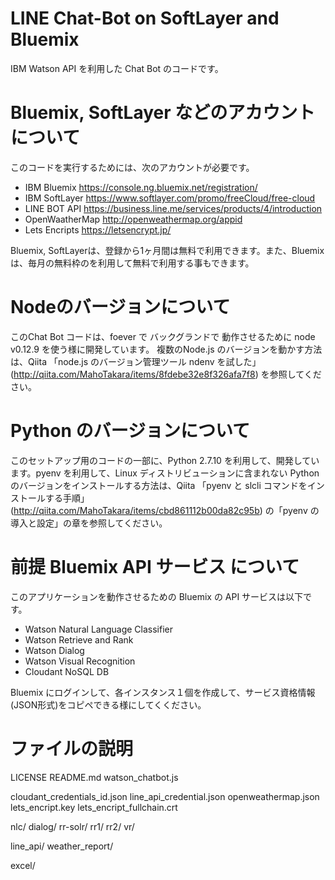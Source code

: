 # LINE Chat-Bot on SoftLayer and Bluemix

IBM Watson API を利用した Chat Bot のコードです。


# Bluemix, SoftLayer などのアカウントについて

このコードを実行するためには、次のアカウントが必要です。

- IBM Bluemix	  https://console.ng.bluemix.net/registration/	
- IBM SoftLayer	  https://www.softlayer.com/promo/freeCloud/free-cloud
- LINE BOT API    https://business.line.me/services/products/4/introduction
- OpenWaatherMap  http://openweathermap.org/appid
- Lets Encripts   https://letsencrypt.jp/

Bluemix, SoftLayerは、登録から1ヶ月間は無料で利用できます。また、Bluemixは、毎月の無料枠のを利用して無料で利用する事もできます。


# Nodeのバージョンについて

このChat Bot コードは、foever で バックグランドで 動作させるために node v0.12.9 を使う様に開発しています。 複数のNode.js のバージョンを動かす方法は、Qiita 「node.js のバージョン管理ツール ndenv を試した」(http://qiita.com/MahoTakara/items/8fdebe32e8f326afa7f8) を参照してください。


# Python のバージョンについて

このセットアップ用のコードの一部に、Python 2.7.10 を利用して、開発しています。pyenv を利用して、Linux ディストリビューションに含まれない Python のバージョンをインストールする方法は、Qiita 「pyenv と slcli コマンドをインストールする手順」(http://qiita.com/MahoTakara/items/cbd861112b00da82c95b) の「pyenv の導入と設定」の章を参照してください。


# 前提 Bluemix API サービス について

このアプリケーションを動作させるための Bluemix の API サービスは以下です。

- Watson Natural Language Classifier
- Watson Retrieve and Rank
- Watson Dialog
- Watson Visual Recognition
- Cloudant NoSQL DB

Bluemix にログインして、各インスタンス１個を作成して、サービス資格情報(JSON形式)をコピペできる様にしてくください。 


# ファイルの説明

LICENSE
README.md
watson_chatbot.js

cloudant_credentials_id.json
line_api_credential.json
openweathermap.json
lets_encript.key
lets_encript_fullchain.crt

nlc/
dialog/
rr-solr/
rr1/
rr2/
vr/


line_api/
weather_report/

excel/